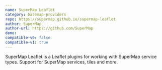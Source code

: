 ```yaml
---
name: SuperMap Leaflet
category: basemap-providers
repo: https://supermap.github.io/supermap-leaflet
author: SuperMap
author-url: https://github.com/SuperMap
demo: 
compatible-v0: false
compatible-v1: true
---
```


SuperMap Leaflet is a Leaflet plugins for working with SuperMap service types.         Support for SuperMap services, tiles and more.
